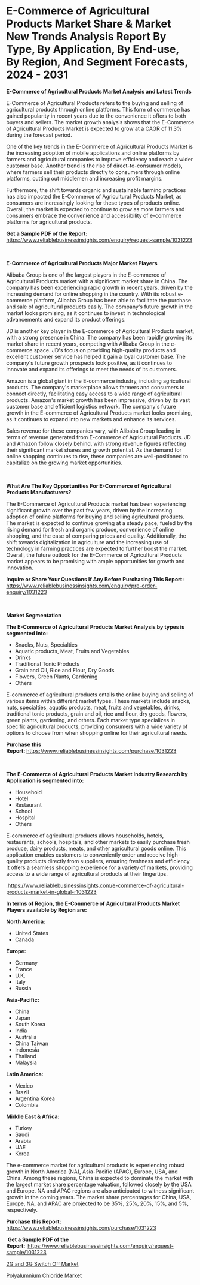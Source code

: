 <p><h1>E-Commerce of Agricultural Products Market Share & Market New Trends Analysis Report By Type, By Application, By End-use, By Region, And Segment Forecasts, 2024 - 2031</h1></p><p><strong>E-Commerce of Agricultural Products Market Analysis and Latest Trends</strong></p>
<p><p>E-Commerce of Agricultural Products refers to the buying and selling of agricultural products through online platforms. This form of commerce has gained popularity in recent years due to the convenience it offers to both buyers and sellers. The market growth analysis shows that the E-Commerce of Agricultural Products Market is expected to grow at a CAGR of 11.3% during the forecast period.</p><p>One of the key trends in the E-Commerce of Agricultural Products Market is the increasing adoption of mobile applications and online platforms by farmers and agricultural companies to improve efficiency and reach a wider customer base. Another trend is the rise of direct-to-consumer models, where farmers sell their products directly to consumers through online platforms, cutting out middlemen and increasing profit margins.</p><p>Furthermore, the shift towards organic and sustainable farming practices has also impacted the E-Commerce of Agricultural Products Market, as consumers are increasingly looking for these types of products online. Overall, the market is expected to continue to grow as more farmers and consumers embrace the convenience and accessibility of e-commerce platforms for agricultural products.</p></p>
<p><strong>Get a Sample PDF of the Report:&nbsp;</strong> <a href="https://www.reliablebusinessinsights.com/enquiry/request-sample/1031223">https://www.reliablebusinessinsights.com/enquiry/request-sample/1031223</a></p>
<p>&nbsp;</p>
<p><strong>E-Commerce of Agricultural Products Major Market Players</strong></p>
<p><p>Alibaba Group is one of the largest players in the E-commerce of Agricultural Products market with a significant market share in China. The company has been experiencing rapid growth in recent years, driven by the increasing demand for online shopping in the country. With its robust e-commerce platform, Alibaba Group has been able to facilitate the purchase and sale of agricultural products easily. The company's future growth in the market looks promising, as it continues to invest in technological advancements and expand its product offerings.</p><p>JD is another key player in the E-commerce of Agricultural Products market, with a strong presence in China. The company has been rapidly growing its market share in recent years, competing with Alibaba Group in the e-commerce space. JD's focus on providing high-quality products and excellent customer service has helped it gain a loyal customer base. The company's future growth prospects look positive, as it continues to innovate and expand its offerings to meet the needs of its customers.</p><p>Amazon is a global giant in the E-commerce industry, including agricultural products. The company's marketplace allows farmers and consumers to connect directly, facilitating easy access to a wide range of agricultural products. Amazon's market growth has been impressive, driven by its vast customer base and efficient logistics network. The company's future growth in the E-commerce of Agricultural Products market looks promising, as it continues to expand into new markets and enhance its services.</p><p>Sales revenue for these companies vary, with Alibaba Group leading in terms of revenue generated from E-commerce of Agricultural Products. JD and Amazon follow closely behind, with strong revenue figures reflecting their significant market shares and growth potential. As the demand for online shopping continues to rise, these companies are well-positioned to capitalize on the growing market opportunities.</p></p>
<p>&nbsp;</p>
<p><strong>What Are The Key Opportunities For E-Commerce of Agricultural Products Manufacturers?</strong></p>
<p><p>The E-Commerce of Agricultural Products market has been experiencing significant growth over the past few years, driven by the increasing adoption of online platforms for buying and selling agricultural products. The market is expected to continue growing at a steady pace, fueled by the rising demand for fresh and organic produce, convenience of online shopping, and the ease of comparing prices and quality. Additionally, the shift towards digitalization in agriculture and the increasing use of technology in farming practices are expected to further boost the market. Overall, the future outlook for the E-Commerce of Agricultural Products market appears to be promising with ample opportunities for growth and innovation.</p></p>
<p><strong>Inquire or Share Your Questions If Any Before Purchasing This Report:</strong> <a href="https://www.reliablebusinessinsights.com/enquiry/pre-order-enquiry/1031223">https://www.reliablebusinessinsights.com/enquiry/pre-order-enquiry/1031223</a></p>
<p>&nbsp;</p>
<p><strong>Market Segmentation</strong></p>
<p><strong>The E-Commerce of Agricultural Products Market Analysis by types is segmented into:</strong></p>
<p><ul><li>Snacks, Nuts, Specialties</li><li>Aquatic products, Meat, Fruits and Vegetables</li><li>Drinks</li><li>Traditional Tonic Products</li><li>Grain and Oil, Rice and Flour, Dry Goods</li><li>Flowers, Green Plants, Gardening</li><li>Others</li></ul></p>
<p><p>E-commerce of agricultural products entails the online buying and selling of various items within different market types. These markets include snacks, nuts, specialties, aquatic products, meat, fruits and vegetables, drinks, traditional tonic products, grain and oil, rice and flour, dry goods, flowers, green plants, gardening, and others. Each market type specializes in specific agricultural products, providing consumers with a wide variety of options to choose from when shopping online for their agricultural needs.</p></p>
<p><strong>Purchase this Report:&nbsp;</strong><a href="https://www.reliablebusinessinsights.com/purchase/1031223">https://www.reliablebusinessinsights.com/purchase/1031223</a></p>
<p>&nbsp;</p>
<p><strong>The E-Commerce of Agricultural Products Market Industry Research by Application is segmented into:</strong></p>
<p><ul><li>Household</li><li>Hotel</li><li>Restaurant</li><li>School</li><li>Hospital</li><li>Others</li></ul></p>
<p><p>E-commerce of agricultural products allows households, hotels, restaurants, schools, hospitals, and other markets to easily purchase fresh produce, dairy products, meats, and other agricultural goods online. This application enables customers to conveniently order and receive high-quality products directly from suppliers, ensuring freshness and efficiency. It offers a seamless shopping experience for a variety of markets, providing access to a wide range of agricultural products at their fingertips.</p></p>
<p><a href="https://www.reliablebusinessinsights.com/e-commerce-of-agricultural-products-market-in-global-r1031223">&nbsp;https://www.reliablebusinessinsights.com/e-commerce-of-agricultural-products-market-in-global-r1031223</a></p>
<p><strong>In terms of Region, the E-Commerce of Agricultural Products Market Players available by Region are:</strong></p>
<p>
    <p> <strong> North America: </strong>
        <ul>
            <li>United States</li>
            <li>Canada</li>
        </ul>
        </p> 
    <p> <strong> Europe: </strong>
        <ul>
            <li>Germany</li>
            <li>France</li>
            <li>U.K.</li>
            <li>Italy</li>
            <li>Russia</li>
        </ul>
        </p> 
    <p> <strong> Asia-Pacific: </strong>
        <ul>
            <li>China</li>
            <li>Japan</li>
            <li>South Korea</li>
            <li>India</li>
            <li>Australia</li>
            <li>China Taiwan</li>
            <li>Indonesia</li>
            <li>Thailand</li>
            <li>Malaysia</li>
        </ul>
        </p> 
    <p> <strong> Latin America: </strong>
        <ul>
            <li>Mexico</li>
            <li>Brazil</li>
            <li>Argentina Korea</li>
            <li>Colombia</li>
        </ul>
        </p> 
    <p> <strong> Middle East & Africa: </strong>
        <ul>
            <li>Turkey</li>
            <li>Saudi</li>
            <li>Arabia</li>
            <li>UAE</li>
            <li>Korea</li>
        </ul>
    </p>
    </p>
<p><p>The e-commerce market for agricultural products is experiencing robust growth in North America (NA), Asia-Pacific (APAC), Europe, USA, and China. Among these regions, China is expected to dominate the market with the largest market share percentage valuation, followed closely by the USA and Europe. NA and APAC regions are also anticipated to witness significant growth in the coming years. The market share percentages for China, USA, Europe, NA, and APAC are projected to be 35%, 25%, 20%, 15%, and 5%, respectively.</p></p>
<p><strong>Purchase this Report: </strong><a href="https://www.reliablebusinessinsights.com/purchase/1031223">https://www.reliablebusinessinsights.com/purchase/1031223</a></p>
<p>&nbsp;<strong>Get a Sample PDF of the Report:&nbsp;&nbsp;</strong><a href="https://www.reliablebusinessinsights.com/enquiry/request-sample/1031223">https://www.reliablebusinessinsights.com/enquiry/request-sample/1031223</a></p>
<p><strong></strong></p>
<p><p><a href="https://github.com/RickHolmes3/Market-Research-Report-List-5/blob/main/2g-and-3g-switch-off-market.md">2G and 3G Switch Off Market</a></p><p><a href="https://github.com/KeeganBarrows2023/Market-Research-Report-List-1/blob/main/polyalumnium-chloride-market.md">Polyalumnium Chloride Market</a></p></p>